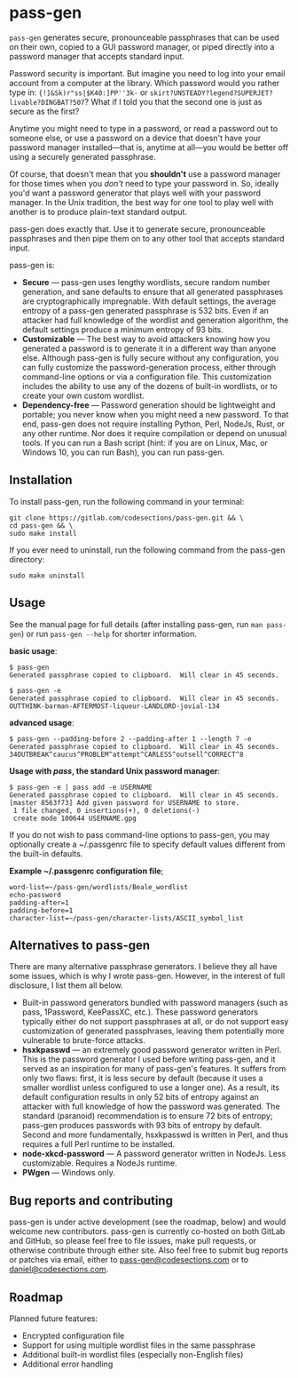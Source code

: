 # pass-gen

`pass-gen` generates secure, pronounceable passphrases that can be used on their own, copied to a GUI password manager, or piped directly into a password manager that accepts standard input.

Password security is important.  But imagine you need to log into your email account from a computer at the library.  Which password would you rather type in: `{!]&Sk)r"ss|$K40:]PP''3k-` or `skirt?UNSTEADY?legend?SUPERJET?livable?DINGBAT?507`?  What if I told you that the second one is just as secure as the first?

Anytime you might need to type in a password, or read a password out to someone else, or use a password on a device that doesn't have your password manager installed—that is, anytime at all—you would be better off using a securely generated passphrase.

Of course, that doesn't mean that you **shouldn't** use a password manager for those times when you _don't_ need to type your password in.  So, ideally you'd want a password generator that plays well with your password manager.  In the Unix tradition, the best way for one tool to play well with another is to produce plain-text standard output.

pass-gen does exactly that.  Use it to generate secure, pronounceable passphrases and then pipe them on to any other tool that accepts standard input. 

pass-gen is:

* **Secure** — pass-gen uses lengthy wordlists, secure random number generation, and sane defaults to ensure that all generated passphrases are cryptographically impregnable.  With default settings, the average entropy of a pass-gen generated passphrase is 532 bits.  Even if an attacker had full knowledge of the wordlist and generation algorithm, the default settings produce a minimum entropy of 93 bits.
* **Customizable** — The best way to avoid attackers knowing how you generated a password is to generate it in a different way than anyone else.  Although pass-gen is fully secure without any configuration, you can fully customize the password-generation process, either through command-line options or via a configuration file.  This customization includes the ability to use any of the dozens of built-in wordlists, or to create your own custom wordlist.
* **Dependency-free** — Password generation should be lightweight and portable; you never know when you might need a new password.  To that end, pass-gen does not require installing Python, Perl, NodeJs, Rust, or any other runtime.  Nor does it require compilation or depend on unusual tools.  If you can run a Bash script (hint: if you are on Linux, Mac, or Windows 10, you can run Bash), you can run pass-gen. 

## Installation 
To install pass-gen, run the following command in your terminal:

```
git clone https://gitlab.com/codesections/pass-gen.git && \
cd pass-gen && \
sudo make install
```



If you ever need to uninstall, run the following command from the pass-gen directory:

```
sudo make uninstall
```

## Usage
See the manual page for full details (after installing pass-gen, run `man pass-gen`) or run `pass-gen --help` for shorter information. 

**basic usage**:

```
$ pass-gen 
Generated passphrase copied to clipboard.  Will clear in 45 seconds.
```

```
$ pass-gen -e
Generated passphrase copied to clipboard.  Will clear in 45 seconds.
OUTTHINK-barman-AFTERMOST-liqueur-LANDLORD-jovial-134
```

**advanced usage**:

```
$ pass-gen --padding-before 2 --padding-after 1 --length 7 -e 
Generated passphrase copied to clipboard.  Will clear in 45 seconds.
34OUTBREAK^caucus^PROBLEM^attempt^CARLESS^outsell^CORRECT^8
```

**Usage with _pass_, the standard Unix password manager**:

```
$ pass-gen -e | pass add -e USERNAME
Generated passphrase copied to clipboard.  Will clear in 45 seconds.
[master 8563f73] Add given password for USERNAME to store.
 1 file changed, 0 insertions(+), 0 deletions(-)
 create mode 100644 USERNAME.gpg
```

If you do not wish to pass command-line options to pass-gen, you may optionally create a ~/.passgenrc file to specify default values different from the built-in defaults. 

**Example ~/.passgenrc configuration file**;

```
word-list=~/pass-gen/wordlists/Beale_wordlist
echo-password
padding-after=1
padding-before=1
character-list=~/pass-gen/character-lists/ASCII_symbol_list
```

## Alternatives to pass-gen
There are many alternative passphrase generators.  I believe they all have some issues, which is why I wrote pass-gen.  However, in the interest of full disclosure, I list them all below. 

* Built-in password generators bundled with password managers (such as pass, 1Password, KeePassXC, etc.).  These password generators typically either do not support passphrases at all, or do not support easy customization of generated passphrases, leaving them potentially more vulnerable to brute-force attacks. 
* **hsxkpasswd** — an extremely good password generator written in Perl.  This is the password generator I used before writing pass-gen, and it served as an inspiration for many of pass-gen's features.  It suffers from only two flaws: first, it is less secure by default (because it uses a smaller wordlist unless configured to use a longer one).  As a result, its default configuration results in only 52 bits of entropy against an attacker with full knowledge of how the password was generated.  The standard (paranoid) recommendation is to ensure 72 bits of entropy; pass-gen produces passwords with 93 bits of entropy by default.  Second and more fundamentally, hsxkpasswd is written in Perl, and thus requires a full Perl runtime to be installed. 
* **node-xkcd-password** — A password generator written in NodeJs.  Less customizable.  Requires a NodeJs runtime.
* **PWgen** — Windows only.

## Bug reports and contributing 

pass-gen is under active development (see the roadmap, below) and would welcome new contributors.  pass-gen is currently co-hosted on both GitLab and GitHub, so please feel free to file issues, make pull requests, or otherwise contribute through either site.  Also feel free to submit bug reports or patches via email, either to pass-gen@codesections.com or to daniel@codesections.com.

## Roadmap

Planned future features:

* Encrypted configuration file
* Support for using multiple wordlist files in the same passphrase
* Additional built-in wordlist files (especially non-English files)
* Additional error handling
